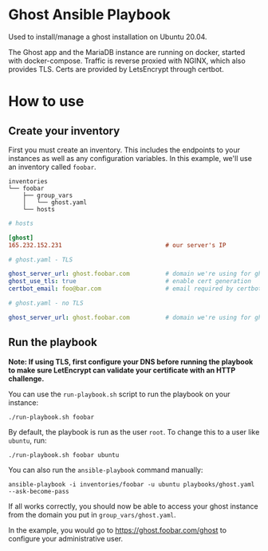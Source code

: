 # Ghost Ansible Playbook
 Used to install/manage a ghost installation on Ubuntu 20.04.

 The Ghost app and the MariaDB instance are running on docker, started with docker-compose. Traffic is reverse proxied with NGINX, which also provides TLS. Certs are provided by LetsEncrypt through certbot.

# How to use
## Create your inventory
First you must create an inventory. This includes the endpoints to your instances as well as any configuration variables. In this example, we'll use an inventory called `foobar`.

```
inventories
└── foobar
    ├── group_vars
    │   └── ghost.yaml
    └── hosts
```

```ini
# hosts

[ghost]
165.232.152.231                             # our server's IP
```

```yaml
# ghost.yaml - TLS

ghost_server_url: ghost.foobar.com          # domain we're using for ghost
ghost_use_tls: true                         # enable cert generation
certbot_email: foo@bar.com                  # email required by certbot
```

```yaml
# ghost.yaml - no TLS

ghost_server_url: ghost.foobar.com          # domain we're using for ghost (localhost for no domain)
```

## Run the playbook
**Note: If using TLS, first configure your DNS before running the playbook to make sure LetEncrypt can validate your certificate with an HTTP challenge.**

You can use the `run-playbook.sh` script to run the playbook on your instance:
```
./run-playbook.sh foobar
```

By default, the playbook is run as the user `root`. To change this to a user like `ubuntu`, run:
```
./run-playbook.sh foobar ubuntu
```

You can also run the `ansible-playbook` command manually:
```
ansible-playbook -i inventories/foobar -u ubuntu playbooks/ghost.yaml --ask-become-pass
```

If all works correctly, you should now be able to access your ghost instance from the domain you put in `group_vars/ghost.yaml`.

In the example, you would go to https://ghost.foobar.com/ghost to configure your administrative user.
